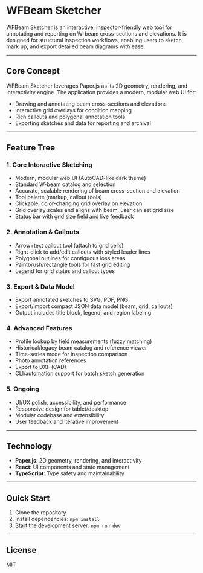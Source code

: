 # WFBeam Sketcher

WFBeam Sketcher is an interactive, inspector-friendly web tool for annotating and reporting on W-beam cross-sections and elevations. It is designed for structural inspection workflows, enabling users to sketch, mark up, and export detailed beam diagrams with ease.

---

## Core Concept
WFBeam Sketcher leverages Paper.js as its 2D geometry, rendering, and interactivity engine. The application provides a modern, modular web UI for:
- Drawing and annotating beam cross-sections and elevations
- Interactive grid overlays for condition mapping
- Rich callouts and polygonal annotation tools
- Exporting sketches and data for reporting and archival

---

## Feature Tree

### 1. Core Interactive Sketching
- Modern, modular web UI (AutoCAD-like dark theme)
- Standard W-beam catalog and selection
- Accurate, scalable rendering of beam cross-section and elevation
- Tool palette (markup, callout tools)
- Clickable, color-changing grid overlay on elevation
- Grid overlay scales and aligns with beam; user can set grid size
- Status bar with grid size field and live feedback

### 2. Annotation & Callouts
- Arrow+text callout tool (attach to grid cells)
- Right-click to add/edit callouts with styled leader lines
- Polygonal outlines for contiguous loss areas
- Paintbrush/rectangle tools for fast grid editing
- Legend for grid states and callout types

### 3. Export & Data Model
- Export annotated sketches to SVG, PDF, PNG
- Export/import compact JSON data model (beam, grid, callouts)
- Output includes title block, legend, and region labeling

### 4. Advanced Features
- Profile lookup by field measurements (fuzzy matching)
- Historical/legacy beam catalog and reference viewer
- Time-series mode for inspection comparison
- Photo annotation references
- Export to DXF (CAD)
- CLI/automation support for batch sketch generation

### 5. Ongoing
- UI/UX polish, accessibility, and performance
- Responsive design for tablet/desktop
- Modular codebase and extensibility
- User feedback and iterative improvement

---

## Technology
- **Paper.js**: 2D geometry, rendering, and interactivity
- **React**: UI components and state management
- **TypeScript**: Type safety and maintainability

---

## Quick Start
1. Clone the repository
2. Install dependencies: `npm install`
3. Start the development server: `npm run dev`

---

## License
MIT
